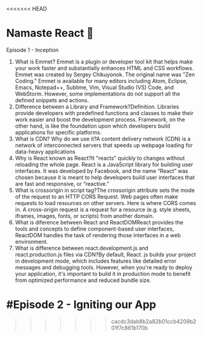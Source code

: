 <<<<<<< HEAD
# Namaste React 🚀

Episode 1 - Inception
1. What is Emmet?
Emmet is a plugin or developer tool kit that helps make your work faster and substantially enhances HTML and CSS workflows.
Emmet was created by Sergey Chikuyonok. The original name was "Zen Coding." Emmet is available for many editors including Atom, Eclipse, Emacs, Notepad++, Sublime, Vim, Visual Studio (VS) Code, and WebStorm. However, some implementations do not support all the defined snippets and actions.
2. Difference between a Library and Framework?Definition. Libraries provide developers with predefined functions and classes to make their work easier and boost the development process. Framework, on the other hand, is like the foundation upon which developers build applications for specific platforms.
3. What is CDN? Why do we use it?A content delivery network (CDN) is a network of interconnected servers that speeds up webpage loading for data-heavy applications
4. Why is React known as React?It "reacts" quickly to changes without reloading the whole page. React is a JavaScript library for building user interfaces. It was developed by Facebook, and the name “React” was chosen because it is meant to help developers build user interfaces that are fast and responsive, or “reactive.”
5. What is crossorigin in script tag?The crossorigin attribute sets the mode of the request to an HTTP CORS Request. Web pages often make requests to load resources on other servers. Here is where CORS comes in. A cross-origin request is a request for a resource (e.g. style sheets, iframes, images, fonts, or scripts) from another domain.
6. What is diference between React and ReactDOMReact provides the tools and concepts to define component-based user interfaces, ReactDOM handles the task of rendering those interfaces in a web environment. 
7. What is difference between react.development.js and react.production.js files via CDN?By default, React. js builds your project in development mode, which includes features like detailed error messages and debugging tools. However, when you're ready to deploy your application, it's important to build it in production mode to benefit from optimized performance and reduced bundle size.

#Episode 2 - Igniting our App
=======
>>>>>>> cacdc3dab8b2a82b01ccb4209b201f7c861b170b

